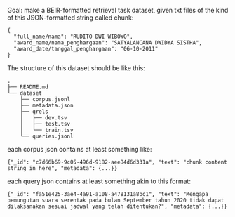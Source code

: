 Goal: make a BEIR-formatted retrieval task dataset, given txt files of the kind of this JSON-formatted string called chunk:

```
{
  "full_name/nama": "RUDITO DWI WIBOWO",
  "award_name/nama_penghargaan": "SATYALANCANA DWIDYA SISTHA",
  "award_date/tanggal_penghargaan": "06-10-2011"
}
```

The structure of this dataset should be like this:
```
.
├── README.md
└── dataset
    ├── corpus.jsonl
    ├── metadata.json
    ├── qrels
    │   ├── dev.tsv
    │   ├── test.tsv
    │   └── train.tsv
    └── queries.jsonl
```

each corpus json contains at least something like:
```
{"_id": "c7d66b69-9c05-496d-9182-aee84d6d331a", "text": "chunk content string in here", "metadata": {...}}
```

each query json contains at least something akin to this format:

```
{"_id": "fa51e425-3ae4-4a91-a108-a478131a8bc1", "text": "Mengapa pemungutan suara serentak pada bulan September tahun 2020 tidak dapat dilaksanakan sesuai jadwal yang telah ditentukan?", "metadata": {...}}
```
